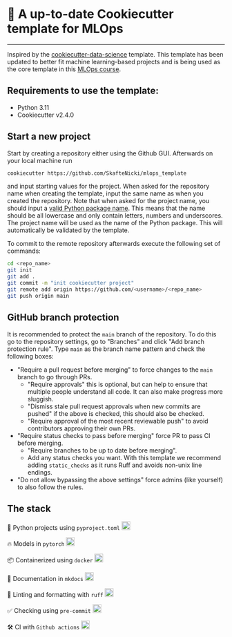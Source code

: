# 🍪 A up-to-date Cookiecutter template for MLOps

---

Inspired by the [cookiecutter-data-science](https://github.com/drivendata/cookiecutter-data-science) template. This
template has been updated to better fit machine learning-based projects and is being used as the core template in
this [MLOps course](https://github.com/SkafteNicki/dtu_mlops).

## Requirements to use the template:

* Python 3.11
* Cookiecutter v2.4.0

## Start a new project

Start by creating a repository either using the Github GUI.
Afterwards on your local machine run

```bash
cookiecutter https://github.com/SkafteNicki/mlops_template
```

and input starting values for the project. When asked for the repository name when creating the template,
input the same name as when you created the repository. Note that when asked for the project name, you should input
a [valid Python package name](https://peps.python.org/pep-0008/#package-and-module-names). This means that the name 
should be all lowercase and only contain letters, numbers and underscores. The project name will be used as the name of 
the Python package. This will automatically be validated by the template.

To commit to the remote repository afterwards execute the following set of commands:

```bash
cd <repo_name>
git init
git add .
git commit -m "init cookiecutter project"
git remote add origin https://github.com/<username>/<repo_name>
git push origin main
```

## GitHub branch protection

It is recommended to protect the `main` branch of the repository.
To do this go to the repository settings, go to "Branches" and click "Add branch protection rule".
Type `main` as the branch name pattern and check the following boxes:
 - "Require a pull request before merging" to force changes to the `main` branch to go through PRs.
   - "Require approvals" this is optional, but can help to ensure that multiple people understand all code. It can also make progress more sluggish.
   - "Dismiss stale pull request approvals when new commits are pushed" if the above is checked, this should also be checked.
   - "Require approval of the most recent reviewable push" to avoid contributors approving their own PRs.
 - "Require status checks to pass before merging" force PR to pass CI before merging.
   - "Require branches to be up to date before merging".
   - Add any status checks you want. With this template we recommend adding `static_checks` as it runs Ruff and avoids non-unix line endings.
 - "Do not allow bypassing the above settings" force admins (like yourself) to also follow the rules.

## The stack

🐍 Python projects using `pyproject.toml` <img src="icons/python.svg" width="20" height="20">

🔥 Models in `pytorch` <img src="icons/pytorch.svg" width="20" height="20">

📦 Containerized using `docker` <img src="icons/docker.svg" width="20" height="20">

📄 Documentation in `mkdocs` <img src="icons/markdown.svg" width="20" height="20">

👕 Linting and formatting with `ruff` <img src="icons/ruff.svg" width="20" height="20">

✅ Checking using `pre-commit` <img src="icons/precommit.svg" width="20" height="20">

🛠️ CI with `Github actions` <img src="icons/githubactions.svg" width="20" height="20">
